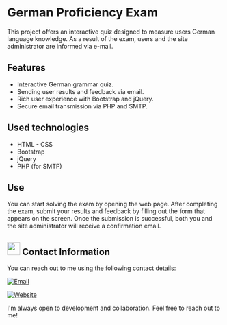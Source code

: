 # German Proficiency Exam

This project offers an interactive quiz designed to measure users German language knowledge. As a result of the exam, users and the site administrator are informed via e-mail.

## Features

- Interactive German grammar quiz.
- Sending user results and feedback via email.
- Rich user experience with Bootstrap and jQuery.
- Secure email transmission via PHP and SMTP.

## Used technologies

- HTML - CSS
- Bootstrap
- jQuery
- PHP (for SMTP)

## Use

You can start solving the exam by opening the web page. After completing the exam, submit your results and feedback by filling out the form that appears on the screen. Once the submission is successful, both you and the site administrator will receive a confirmation email.

## <img src="https://user-images.githubusercontent.com/74038190/235294019-40007353-6219-4ec5-b661-b3c35136dd0b.gif" width="30" style="margin-bottom: -5px;"> Contact Information

You can reach out to me using the following contact details:

[![Email](https://img.shields.io/badge/Email-info%40sinanozcelik.com-brightgreen)](mailto:info@sinanozcelik.com)

[![Website](https://img.shields.io/badge/Website-sinanozcelik.com-blue)](https://sinanozcelik.com)

I'm always open to development and collaboration. Feel free to reach out to me!